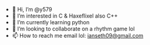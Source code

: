- 👋 Hi, I’m @y579
- 👀 I’m interested in C & Haxeflixel also C++
- 🌱 I’m currently learning python 
- 💞️ I’m looking to collaborate on a rhythm game lol 
- 📫 How to reach me email lol: ianseth09@gmail.com
<!---
y579/y579 is a ✨ special ✨ repository because its `README.md` (this file) appears on your GitHub profile.
You can click the Preview link to take a look at your changes.
--->
